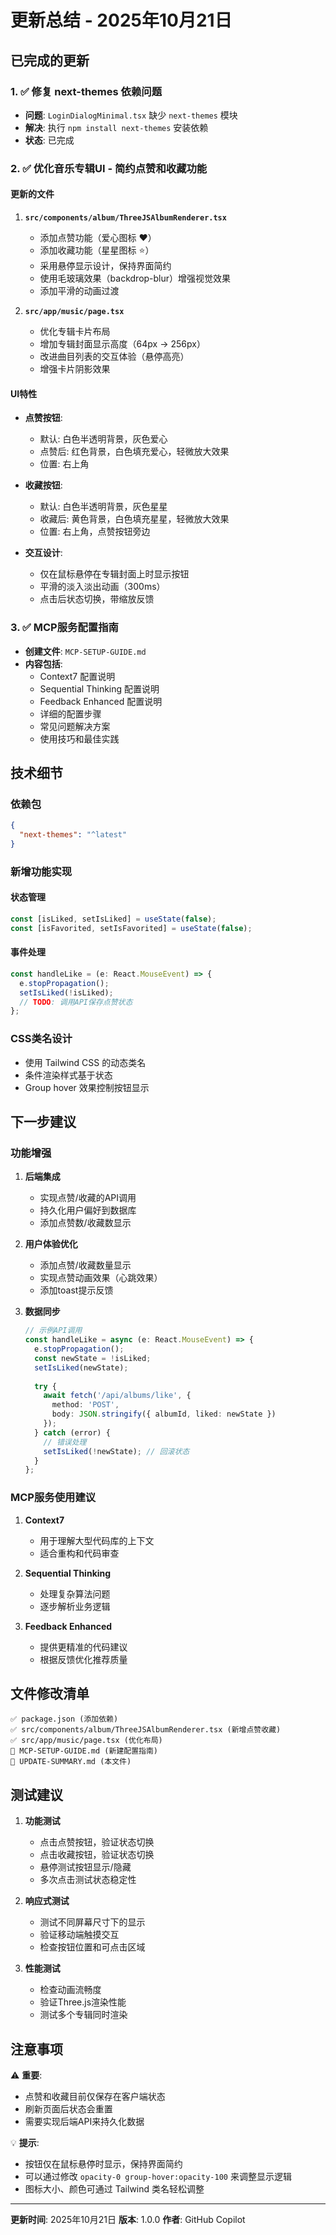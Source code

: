 # 更新总结 - 2025年10月21日

## 已完成的更新

### 1. ✅ 修复 next-themes 依赖问题
- **问题**: `LoginDialogMinimal.tsx` 缺少 `next-themes` 模块
- **解决**: 执行 `npm install next-themes` 安装依赖
- **状态**: 已完成

### 2. ✅ 优化音乐专辑UI - 简约点赞和收藏功能

#### 更新的文件
1. **`src/components/album/ThreeJSAlbumRenderer.tsx`**
   - 添加点赞功能（爱心图标 ❤️）
   - 添加收藏功能（星星图标 ⭐）
   - 采用悬停显示设计，保持界面简约
   - 使用毛玻璃效果（backdrop-blur）增强视觉效果
   - 添加平滑的动画过渡

2. **`src/app/music/page.tsx`**
   - 优化专辑卡片布局
   - 增加专辑封面显示高度（64px -> 256px）
   - 改进曲目列表的交互体验（悬停高亮）
   - 增强卡片阴影效果

#### UI特性
- **点赞按钮**:
  - 默认: 白色半透明背景，灰色爱心
  - 点赞后: 红色背景，白色填充爱心，轻微放大效果
  - 位置: 右上角

- **收藏按钮**:
  - 默认: 白色半透明背景，灰色星星
  - 收藏后: 黄色背景，白色填充星星，轻微放大效果
  - 位置: 右上角，点赞按钮旁边

- **交互设计**:
  - 仅在鼠标悬停在专辑封面上时显示按钮
  - 平滑的淡入淡出动画（300ms）
  - 点击后状态切换，带缩放反馈

### 3. ✅ MCP服务配置指南
- **创建文件**: `MCP-SETUP-GUIDE.md`
- **内容包括**:
  - Context7 配置说明
  - Sequential Thinking 配置说明
  - Feedback Enhanced 配置说明
  - 详细的配置步骤
  - 常见问题解决方案
  - 使用技巧和最佳实践

## 技术细节

### 依赖包
```json
{
  "next-themes": "^latest"
}
```

### 新增功能实现

#### 状态管理
```typescript
const [isLiked, setIsLiked] = useState(false);
const [isFavorited, setIsFavorited] = useState(false);
```

#### 事件处理
```typescript
const handleLike = (e: React.MouseEvent) => {
  e.stopPropagation();
  setIsLiked(!isLiked);
  // TODO: 调用API保存点赞状态
};
```

### CSS类名设计
- 使用 Tailwind CSS 的动态类名
- 条件渲染样式基于状态
- Group hover 效果控制按钮显示

## 下一步建议

### 功能增强
1. **后端集成**
   - 实现点赞/收藏的API调用
   - 持久化用户偏好到数据库
   - 添加点赞数/收藏数显示

2. **用户体验优化**
   - 添加点赞/收藏数量显示
   - 实现点赞动画效果（心跳效果）
   - 添加toast提示反馈

3. **数据同步**
   ```typescript
   // 示例API调用
   const handleLike = async (e: React.MouseEvent) => {
     e.stopPropagation();
     const newState = !isLiked;
     setIsLiked(newState);
     
     try {
       await fetch('/api/albums/like', {
         method: 'POST',
         body: JSON.stringify({ albumId, liked: newState })
       });
     } catch (error) {
       // 错误处理
       setIsLiked(!newState); // 回滚状态
     }
   };
   ```

### MCP服务使用建议

1. **Context7**
   - 用于理解大型代码库的上下文
   - 适合重构和代码审查

2. **Sequential Thinking**
   - 处理复杂算法问题
   - 逐步解析业务逻辑

3. **Feedback Enhanced**
   - 提供更精准的代码建议
   - 根据反馈优化推荐质量

## 文件修改清单

```
✅ package.json (添加依赖)
✅ src/components/album/ThreeJSAlbumRenderer.tsx (新增点赞收藏)
✅ src/app/music/page.tsx (优化布局)
📄 MCP-SETUP-GUIDE.md (新建配置指南)
📄 UPDATE-SUMMARY.md (本文件)
```

## 测试建议

1. **功能测试**
   - 点击点赞按钮，验证状态切换
   - 点击收藏按钮，验证状态切换
   - 悬停测试按钮显示/隐藏
   - 多次点击测试状态稳定性

2. **响应式测试**
   - 测试不同屏幕尺寸下的显示
   - 验证移动端触摸交互
   - 检查按钮位置和可点击区域

3. **性能测试**
   - 检查动画流畅度
   - 验证Three.js渲染性能
   - 测试多个专辑同时渲染

## 注意事项

⚠️ **重要**:
- 点赞和收藏目前仅保存在客户端状态
- 刷新页面后状态会重置
- 需要实现后端API来持久化数据

💡 **提示**:
- 按钮仅在鼠标悬停时显示，保持界面简约
- 可以通过修改 `opacity-0 group-hover:opacity-100` 来调整显示逻辑
- 图标大小、颜色可通过 Tailwind 类名轻松调整

---

**更新时间**: 2025年10月21日
**版本**: 1.0.0
**作者**: GitHub Copilot
